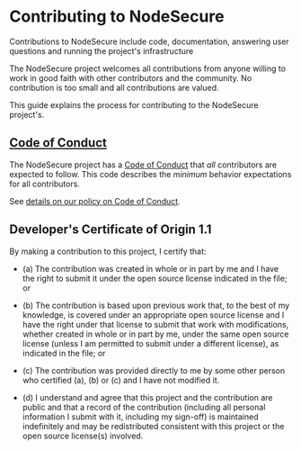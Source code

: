 # Contributing to NodeSecure
    
Contributions to NodeSecure include code, documentation, answering user questions and
running the project's infrastructure

The NodeSecure project welcomes all contributions from anyone willing to work in
good faith with other contributors and the community. No contribution is too
small and all contributions are valued.

This guide explains the process for contributing to the NodeSecure project's.

## [Code of Conduct](https://github.com/NodeSecure/Governance/blob/main/CODE_OF_CONDUCT.md)

The NodeSecure project has a
[Code of Conduct](https://github.com/NodeSecure/Governance/blob/main/CODE_OF_CONDUCT.md)
that *all* contributors are expected to follow. This code describes the
*minimum* behavior expectations for all contributors.

See [details on our policy on Code of Conduct](https://github.com/NodeSecure/Governance/blob/main/COC_POLICY.md).

<a id="developers-certificate-of-origin"></a>
## Developer's Certificate of Origin 1.1

By making a contribution to this project, I certify that:

* (a) The contribution was created in whole or in part by me and I
  have the right to submit it under the open source license
  indicated in the file; or

* (b) The contribution is based upon previous work that, to the best
  of my knowledge, is covered under an appropriate open source
  license and I have the right under that license to submit that
  work with modifications, whether created in whole or in part
  by me, under the same open source license (unless I am
  permitted to submit under a different license), as indicated
  in the file; or

* (c) The contribution was provided directly to me by some other
  person who certified (a), (b) or (c) and I have not modified
  it.

* (d) I understand and agree that this project and the contribution
  are public and that a record of the contribution (including all
  personal information I submit with it, including my sign-off) is
  maintained indefinitely and may be redistributed consistent with
  this project or the open source license(s) involved.


